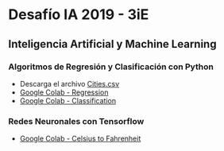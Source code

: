 # Desafío IA 2019 \- 3iE

## Inteligencia Artificial y Machine Learning

### Algoritmos de Regresión y Clasificación con Python
- Descarga el archivo [Cities.csv](https://raw.githubusercontent.com/chihau/desafio_ia2019/master/machine_learning/python/Cities.csv)
- [Google Colab - Regression](https://colab.research.google.com/github/chihau/desafio_ia2019/blob/master/machine_learning/python/PythonRegression.ipynb)
- [Google Colab - Classification](https://colab.research.google.com/github/chihau/desafio_ia2019/blob/master/machine_learning/python/PythonClassification.ipynb)

### Redes Neuronales con Tensorflow
- [Google Colab - Celsius to Fahrenheit](https://colab.research.google.com/github/tensorflow/examples/blob/master/courses/udacity_intro_to_tensorflow_for_deep_learning/l02c01_celsius_to_fahrenheit.ipynb)


